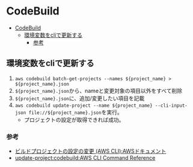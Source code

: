 # CodeBuild

- [CodeBuild](#codebuild)
  - [環境変数をcliで更新する](#環境変数をcliで更新する)
    - [参考](#参考)

## 環境変数をcliで更新する

1. ```aws codebuild batch-get-projects --names ${project_name} > ${project_name}.json```
2. ```${project_name}.json```から、nameと変更対象の項目以外をすべて削除
3. ```${project_name}.json```に、追加/変更したい項目を記載
4. ```aws codebuild update-project --name ${project_name} --cli-input-json file://${project_name}.json```を実行。
	- プロジェクトの設定が取得できれば成功。 

### 参考

- [ビルドプロジェクトの設定の変更 (AWS CLI):AWSドキュメント](https://docs.aws.amazon.com/ja_jp/codebuild/latest/userguide/change-project-cli.html)
- [update-project:codebuild:AWS CLI Command Reference](https://docs.aws.amazon.com/cli/latest/reference/codebuild/update-project.html)